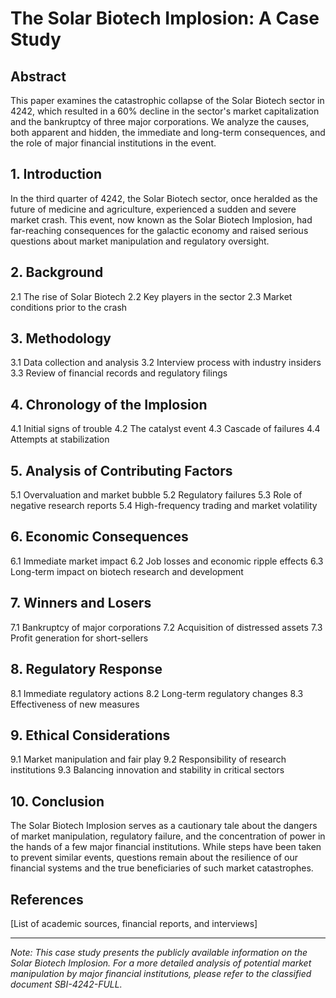 # The Solar Biotech Implosion: A Case Study

## Abstract

This paper examines the catastrophic collapse of the Solar Biotech sector in 4242, which resulted in a 60% decline in the sector's market capitalization and the bankruptcy of three major corporations. We analyze the causes, both apparent and hidden, the immediate and long-term consequences, and the role of major financial institutions in the event.

## 1. Introduction

In the third quarter of 4242, the Solar Biotech sector, once heralded as the future of medicine and agriculture, experienced a sudden and severe market crash. This event, now known as the Solar Biotech Implosion, had far-reaching consequences for the galactic economy and raised serious questions about market manipulation and regulatory oversight.

## 2. Background

2.1 The rise of Solar Biotech
2.2 Key players in the sector
2.3 Market conditions prior to the crash

## 3. Methodology

3.1 Data collection and analysis
3.2 Interview process with industry insiders
3.3 Review of financial records and regulatory filings

## 4. Chronology of the Implosion

4.1 Initial signs of trouble
4.2 The catalyst event
4.3 Cascade of failures
4.4 Attempts at stabilization

## 5. Analysis of Contributing Factors

5.1 Overvaluation and market bubble
5.2 Regulatory failures
5.3 Role of negative research reports
5.4 High-frequency trading and market volatility

## 6. Economic Consequences

6.1 Immediate market impact
6.2 Job losses and economic ripple effects
6.3 Long-term impact on biotech research and development

## 7. Winners and Losers

7.1 Bankruptcy of major corporations
7.2 Acquisition of distressed assets
7.3 Profit generation for short-sellers

## 8. Regulatory Response

8.1 Immediate regulatory actions
8.2 Long-term regulatory changes
8.3 Effectiveness of new measures

## 9. Ethical Considerations

9.1 Market manipulation and fair play
9.2 Responsibility of research institutions
9.3 Balancing innovation and stability in critical sectors

## 10. Conclusion

The Solar Biotech Implosion serves as a cautionary tale about the dangers of market manipulation, regulatory failure, and the concentration of power in the hands of a few major financial institutions. While steps have been taken to prevent similar events, questions remain about the resilience of our financial systems and the true beneficiaries of such market catastrophes.

## References

[List of academic sources, financial reports, and interviews]

---

*Note: This case study presents the publicly available information on the Solar Biotech Implosion. For a more detailed analysis of potential market manipulation by major financial institutions, please refer to the classified document SBI-4242-FULL.*
